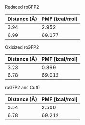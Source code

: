 Reduced roGFP2

| Distance (Å) | PMF [kcal/mol] |
|-----------|-----------|
| 3.94 | 2.952 |
| 6.99 | 69.177 |

Oxidized roGFP2

| Distance (Å) | PMF [kcal/mol] |
|-----------|-----------|
| 3.23 | 0.899 |
| 6.78 | 69.012 |

roGFP2 and Cu(I)

| Distance (Å) | PMF [kcal/mol] |
|-----------|-----------|
| 3.54 | 2.566 |
| 6.78 | 69.212 |
